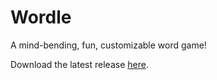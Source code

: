 # Wordle

A mind-bending, fun, customizable word game!

Download the latest release [here](https://github.com/DenDen747/Wordle/raw/main/builds/Wordle_1.0.jar).
